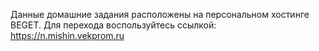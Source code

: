Данные домашние задания расположены на персональном хостинге BEGET.
Для перехода воспользуйтесь ссылкой:  
https://n.mishin.vekprom.ru
